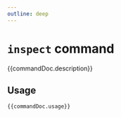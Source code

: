 ```yaml
---
outline: deep
---
```

# `inspect` command

<script setup lang="ts">
import {data as docs} from "./cli.data.js";
const commandDoc = docs.inspect;
</script>

{{commandDoc.description}}

## Usage
```shell-vue
{{commandDoc.usage}}
```
<div v-html="commandDoc.options"></div>
